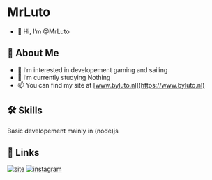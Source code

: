 
# MrLuto

- 👋 Hi, I’m @MrLuto

## 🚀 About Me

- 👀 I’m interested in developement gaming and sailing
- 🌱 I’m currently studying Nothing
- 📫 You can find my site at [www.byluto.nl](https://www.byluto.nl)

## 🛠 Skills
Basic developement mainly in (node)js


## 🔗 Links
[![site](https://img.shields.io/website?down_color=lightgrey&down_message=offline&up_color=blue&up_message=online&url=https%3A%2F%2Fwww.byluto.nl)](https://www.byluto.nl)
[![instagram](https://img.shields.io/badge/Instagram-E4405F?style=for-the-badge&logo=instagram&logoColor=white)](https://www.instagram.com/micha_mudde/)

